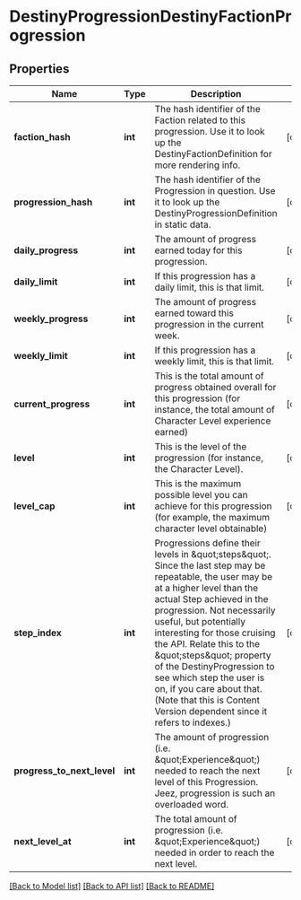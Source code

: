 # DestinyProgressionDestinyFactionProgression

## Properties
Name | Type | Description | Notes
------------ | ------------- | ------------- | -------------
**faction_hash** | **int** | The hash identifier of the Faction related to this progression.  Use it to look up the DestinyFactionDefinition  for more rendering info. | [optional] 
**progression_hash** | **int** | The hash identifier of the Progression in question.  Use it to look up the DestinyProgressionDefinition in static data. | [optional] 
**daily_progress** | **int** | The amount of progress earned today for this progression. | [optional] 
**daily_limit** | **int** | If this progression has a daily limit, this is that limit. | [optional] 
**weekly_progress** | **int** | The amount of progress earned toward this progression in the current week. | [optional] 
**weekly_limit** | **int** | If this progression has a weekly limit, this is that limit. | [optional] 
**current_progress** | **int** | This is the total amount of progress obtained overall for this  progression (for instance, the total amount of Character Level experience earned) | [optional] 
**level** | **int** | This is the level of the progression (for instance, the Character Level). | [optional] 
**level_cap** | **int** | This is the maximum possible level you can achieve for this progression (for example, the maximum  character level obtainable) | [optional] 
**step_index** | **int** | Progressions define their levels in \&quot;steps\&quot;.  Since the last step may be repeatable, the user may  be at a higher level than the actual Step achieved in the progression.  Not necessarily useful, but  potentially interesting for those cruising the API.  Relate this to the \&quot;steps\&quot; property of the DestinyProgression  to see which step the user is on, if you care about that.  (Note that this is Content Version dependent since  it refers to indexes.) | [optional] 
**progress_to_next_level** | **int** | The amount of progression (i.e. \&quot;Experience\&quot;) needed to reach the next level of this Progression.  Jeez, progression is such an overloaded word. | [optional] 
**next_level_at** | **int** | The total amount of progression (i.e. \&quot;Experience\&quot;) needed in order to reach the next level. | [optional] 

[[Back to Model list]](../README.md#documentation-for-models) [[Back to API list]](../README.md#documentation-for-api-endpoints) [[Back to README]](../README.md)



